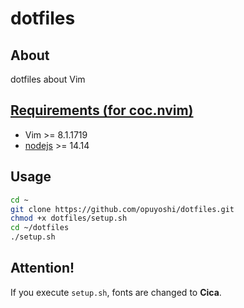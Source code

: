 # dotfiles
## About
dotfiles about Vim

## [Requirements (for coc.nvim)](https://github.com/neoclide/coc.nvim)
- Vim >= 8.1.1719
- [nodejs](https://nodejs.org/en/download/) >= 14.14

## Usage
```bash
cd ~
git clone https://github.com/opuyoshi/dotfiles.git
chmod +x dotfiles/setup.sh
cd ~/dotfiles
./setup.sh
```

## Attention!
If you execute `setup.sh`, fonts are changed to **Cica**.
